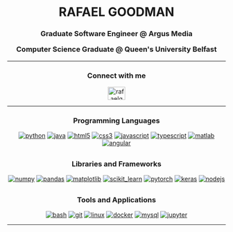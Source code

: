 <h1 align="center">RAFAEL GOODMAN</h1>
<h3 align="center">
  Graduate Software Engineer @ Argus Media
  
  Computer Science Graduate @ Queen's University Belfast
</h3>


<hr />
<h3 align="center">Connect with me</h3>
<p align="center">
<a href="https://linkedin.com/in/rafaelgoodman" target="blank"><img align="center" src="https://raw.githubusercontent.com/rahuldkjain/github-profile-readme-generator/master/src/images/icons/Social/linked-in-alt.svg" alt="rafaelgoodman" height="30" width="40" /></a>
</p>


<hr />
<h3 align="center">Programming Languages</h3> <p align="center">
  <!-- PYTHON --> <a href="https://www.python.org" target="_blank" rel="noreferrer"><img src="https://img.shields.io/badge/Python-3776AB.svg?style=for-the-badge&logo=Python&logoColor=white" alt="python"/></a>
  <!-- JAVA --> <a href="https://www.java.com" target="_blank" rel="noreferrer"><img src="https://img.shields.io/badge/Java-3B66BC.svg?style=for-the-badge&logo=Java&logoColor=white" alt="java"/></a>
  <!-- HTML --> <a href="https://www.w3.org/html/" target="_blank" rel="noreferrer"><img src="https://img.shields.io/badge/HTML5-E34F26.svg?style=for-the-badge&logo=HTML5&logoColor=white" alt="html5"/></a>
  <!-- CSS --> <a href="https://www.w3schools.com/css/" target="_blank" rel="noreferrer"><img src="https://img.shields.io/badge/CSS-663399.svg?style=for-the-badge&logo=CSS&logoColor=white" alt="css3"/></a>
  <!-- JAVASCRIPT --> <a href="https://developer.mozilla.org/en-US/docs/Web/JavaScript" target="_blank" rel="noreferrer"><img src="https://img.shields.io/badge/JavaScript-F7DF1E.svg?style=for-the-badge&logo=JavaScript&logoColor=black" alt="javascript"/></a>
  <!-- TYPESCRIPT --> <a href="https://www.typescriptlang.org/" target="_blank" rel="noreferrer"><img src="https://img.shields.io/badge/TypeScript-3178C6.svg?style=for-the-badge&logo=TypeScript&logoColor=white" alt="typescript"/></a>
  <!-- MATLAB --> <a href="https://www.mathworks.com/" target="_blank" rel="noreferrer"><img src="https://img.shields.io/badge/Matlab-FC521F.svg?style=for-the-badge&logo=Matlab&logoColor=whiteg" alt="matlab"/></a>
  <!-- ANGULAR --> <a href="https://angular.io" target="_blank" rel="noreferrer"><img src="https://img.shields.io/badge/Angular-0F0F11.svg?style=for-the-badge&logo=Angular&logoColor=white" alt="angular"/></a>
</p>

<h2></h2>
<h3 align="center">Libraries and Frameworks</h3> <p align="center">
  <!-- NUMPY --> <a href="https://numpy.org/" target="_blank" rel="noreferrer"><img src="https://img.shields.io/badge/NumPy-013243.svg?style=for-the-badge&logo=NumPy&logoColor=white" alt="numpy"/></a>
  <!-- PANDAS --> <a href="https://pandas.pydata.org/" target="_blank" rel="noreferrer"><img src="https://img.shields.io/badge/pandas-150458.svg?style=for-the-badge&logo=pandas&logoColor=white" alt="pandas"/></a>
  <!-- MATPLOTLIB --> <a href="https://matplotlib.org/" target="_blank" rel="noreferrer"><img src="https://img.shields.io/badge/Matplotlib-4B5562.svg?style=for-the-badge&logo=matplotlib&logoColor=white" alt="matplotlib"/></a>
  <!-- SCIKIT-LEARN --> <a href="https://scikit-learn.org/" target="_blank" rel="noreferrer"><img src="https://img.shields.io/badge/scikitlearn-F7931E.svg?style=for-the-badge&logo=scikit-learn&logoColor=white" alt="scikit_learn"/></a>
  <!-- PYTORCH --> <a href="https://pytorch.org/" target="_blank" rel="noreferrer"><img src="https://img.shields.io/badge/PyTorch-EE4C2C.svg?style=for-the-badge&logo=PyTorch&logoColor=white" alt="pytorch"/></a>
  <!-- KERAS --> <a href="https://keras.io/" target="_blank" rel="noreferrer"><img src="https://img.shields.io/badge/Keras-D00000.svg?style=for-the-badge&logo=Keras&logoColor=white" alt="keras"/></a>
  <!-- NODEJS --> <a href="https://nodejs.org" target="_blank" rel="noreferrer"><img src="https://img.shields.io/badge/Node.js-5FA04E.svg?style=for-the-badge&logo=nodedotjs&logoColor=white" alt="nodejs"/></a> 
</p>

<h2></h2>
<h3 align="center">Tools and Applications</h3> <p align="center">
  <!-- VSCODE --> <a href="https://code.visualstudio.com/" target="_blank" rel="noreferrer"><img src="https://img.shields.io/badge/Visual Studio Code-2185D0.svg?style=for-the-badge&logo=visualstudiocode&logoColor=white" alt="bash"/></a>
  <!-- GIT --> <a href="https://git-scm.com/" target="_blank" rel="noreferrer"><img src="https://img.shields.io/badge/Git-F05032.svg?style=for-the-badge&logo=Git&logoColor=white" alt="git"/></a>
  <!-- LINUX --> <a href="https://www.linux.org/" target="_blank" rel="noreferrer"><img src="https://img.shields.io/badge/Linux-FCC624.svg?style=for-the-badge&logo=Linux&logoColor=black" alt="linux"/></a>
  <!-- DOCKER --> <a href="https://www.docker.com/" target="_blank" rel="noreferrer"><img src="https://img.shields.io/badge/Docker-2496ED.svg?style=for-the-badge&logo=Docker&logoColor=white" alt="docker"/></a>
  <!-- MYSQL --> <a href="https://www.mysql.com/" target="_blank" rel="noreferrer"><img src="https://img.shields.io/badge/MySQL-4479A1.svg?style=for-the-badge&logo=MySQL&logoColor=white" alt="mysql"/></a>
  <!-- JUPYTER --> <a href="https://jupyter.org/" target="_blank" rel="noreferrer"><img src="https://img.shields.io/badge/Jupyter-F37626.svg?style=for-the-badge&logo=Jupyter&logoColor=white" alt="jupyter"/></a>
</p>
<hr />
